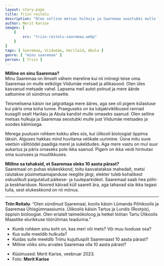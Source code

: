 ```yaml
---
layout: story-page
title: Triin reitalu
description: "Olen selline metsas hulkuja ja Saaremaa seostubki mulle just Viidumäe metsadega."
author: Merit Karise
images: [
    {
        src: "triin-reitalu-saaremaa.webp"
    }
]
tags: [ Saaremaa, Viidumäe, Harilaid, Abula ]
genre: [ "minu saaremaa" ]
person: [ Triin ]
---
```


<!-- # {{$doc.title}} -->

**Milline on sinu Saaremaa?** \
Minu Saaremaa on ilmselt vähem mereline kui nii mõnegi teise oma. Saaremaa on mulle eelkõige Viidumäe metsad ja allikasood. Olen üles kasvanud metsade vahel. Lapsena meil autot polnud ja mere äärde sattumine oli sündmus omaette.


Teismelisena käisin ise jalgrattaga mere ääres, aga see oli pigem külastuse kui päris oma koha tunne. Praeguseks on ka lubjakiviklibused rannad kusagilt sealt Harilaiu ja Abula kandist mulle omaseks saanud. Olen selline metsas hulkuja ja Saaremaa seostubki mulle just Viidumäe metsades ja soodes käimisega.

Merega puutusin rohkem kokku alles siis, kui ülikooli bioloogiat õppima läksin. Alguses hakkas mind huvitama vetikate uurimine. Üsna mitu suve veetsin välitöödel paadiga merel ja sukeldudes. Aga mere vastu on mul suur aukartus ja päris omaseks pole ikka saanud. Pigem on ikka veidi hirmutav oma suuruses ja muutlikkuses.

**Milline sa tahaksid, et Saaremaa oleks 10 aasta pärast?** \
Saaremaal on puhas elukeskkond, toitu kasvatatakse mahedalt, metsi raiutakse püsimetsamajanduse reeglite järgi, elekter tuleb kohalikest oskuslikult paigutatud päikese- ja tuuleparkidest. Saaremaal saab hea põhi- ja keskhariduse. Noored käivad küll saarelt ära, aga tahavad siia ikka tagasi tulla, sest elukeskkond on nii mõnus. 


* * *

**Triin Reitalu**: “Olen sündinud Saaremaal, koolis käisin Lümanda Põhikoolis ja Saaremaa Ühisgümnaasiumis. Ülikoolis käisin Tartus ja Lundis (Rootsis), õppisin bioloogiat. Olen erialalt taimeökoloog ja hetkel töötan Tartu Ülikoolis Maastike elurikkuse töörühmas teadurina.” 

<story-author :author="author"></story-author>

<details-wrapper summary="Mis mõtted tekkisid?">

- Kumb rohkem sinu koht on, kas meri või mets? Või muu looduse osa?
- Kus sulle meeldib hulkuda?
- Kuidas sulle meeldib Triinu kujutluspilt Saaremaast 10 aasta pärast?
- Milline võiks sinu arvates Saaremaa olla 10 aasta pärast?

</details-wrapper>

<details-wrapper summary="Allikad" class="text-sm" icon="icon-park-outline:document-folder">

- Küsimused: Merit Karise, veebruar 2023.
- Foto: **Merit Karise**

</details-wrapper>
